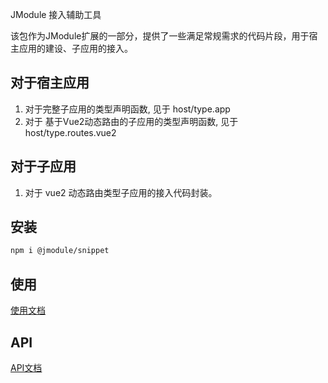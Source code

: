 JModule 接入辅助工具

该包作为JModule扩展的一部分，提供了一些满足常规需求的代码片段，用于宿主应用的建设、子应用的接入。

## 对于宿主应用
1. 对于完整子应用的类型声明函数, 见于 host/type.app
2. 对于 基于Vue2动态路由的子应用的类型声明函数, 见于 host/type.routes.vue2

## 对于子应用
1. 对于 vue2 动态路由类型子应用的接入代码封装。

## 安装

```bash
npm i @jmodule/snippet
```

## 使用
[使用文档](https://jmodule.jd.com/resource/client/)

## API
[API文档](https://jmodule.jd.com/client-api/)
